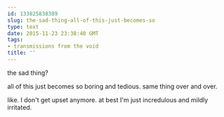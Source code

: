 ```yaml
---
id: 133825838389
slug: the-sad-thing-all-of-this-just-becomes-so
type: text
date: 2015-11-23 23:38:40 GMT
tags:
- transmissions from the void
title: ''
---
```

the sad thing?

all of this just becomes so boring and tedious. same thing over and over.

like. I don't get upset anymore. at best I'm just incredulous and mildly irritated.